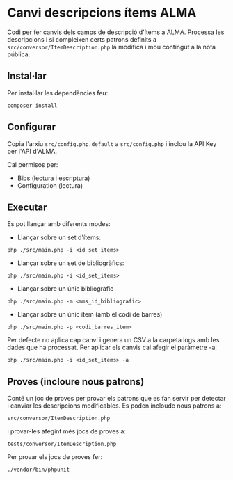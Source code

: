 # Canvi descripcions ítems ALMA

Codi per fer canvis dels camps de descripció d'ítems a ALMA. Processa les descripcions i si compleixen certs patrons definits a `src/conversor/ItemDescription.php` la modifica i mou contingut a la nota pública.

## Instal·lar

Per instal·lar les dependències feu:

`composer install`

## Configurar

Copia l'arxiu `src/config.php.default` a `src/config.php` i inclou la API Key per l'API d'ALMA.

Cal permisos per:

- Bibs (lectura i escriptura)
- Configuration (lectura)

## Executar

Es pot llançar amb diferents modes:

- Llançar sobre un set d'ítems:

`php ./src/main.php -i <id_set_items>`

- Llançar sobre un set de bibliogràfics:

`php ./src/main.php -i <id_set_items>`

- Llançar sobre un únic bibliogràfic

`php ./src/main.php -m <mms_id_bibliografic>`

- Llançar sobre un únic ítem (amb el codi de barres)

`php ./src/main.php -p <codi_barres_item>`

Per defecte no aplica cap canvi i genera un CSV a la carpeta logs amb les dades que ha processat. Per aplicar els canvis cal afegir el paràmetre -a:

`php ./src/main.php -i <id_set_items> -a`

## Proves (incloure nous patrons)

Conté un joc de proves per provar els patrons que es fan servir per detectar i canviar les descripcions modificables. Es poden incloude nous patrons a:

`src/conversor/ItemDescription.php`

i provar-les afegint més jocs de proves a:

`tests/conversor/ItemDescription.php`

Per provar els jocs de proves fer:

`./vendor/bin/phpunit`



